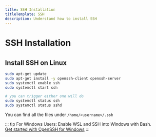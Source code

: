 ```yaml
---
title: SSH Installation
titleTemplate: SSH
description: Understand how to install SSH
---
```


<h1>SSH Installation</h1>

## Install SSH on Linux

```bash
sudo apt-get update
sudo apt-get install -y openssh-client openssh-server
sudo systemctl enable ssh
sudo systemctl start ssh

# you can trigger either one will do
sudo systemctl status ssh
sudo systemctl status sshd
```

You can find all the files under `/home/<username>/.ssh`

::: tip
For Windows Users: Enable WSL and SSH into Windows with Bash.  
[Get started with OpenSSH for Windows](https://learn.microsoft.com/en-us/windows-server/administration/openssh/openssh_install_firstuse?tabs=gui)
:::

<style scoped>
h2 {
  margin-top: 36px;
}
</style>
